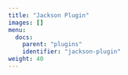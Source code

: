 ```yaml
---
title: "Jackson Plugin"
images: []
menu:
  docs:
    parent: "plugins"
    identifier: "jackson-plugin"
weight: 40
---
```

